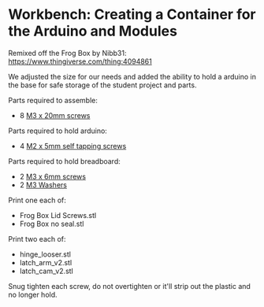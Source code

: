 # Workbench: Creating a Container for the Arduino and Modules

Remixed off the Frog Box by Nibb31: https://www.thingiverse.com/thing:4094861  

We adjusted the size for our needs and added the ability to hold a arduino in the base for safe storage of the student project and parts.

Parts required to assemble:  
* 8 [M3 x 20mm screws](https://www.amazon.com/M3-0-5-Button-Socket-Screws-Quantity/dp/B083HR5HZ9)  

Parts required to hold arduino:
* 4 [M2 x 5mm self tapping screws](https://www.amazon.com/100Pcs-Phillips-Tapping-Screws-Carbon/dp/B07ZGDNDGJ)

Parts required to hold breadboard:
* 2 [M3 x 6mm screws](https://www.amazon.com/uxcell-M3x6mm-Thread-Button-Socket/dp/B01B1OD0IC)
* 2 [M3 Washers](https://www.amazon.com/HELIFOUNER-Pieces-Washers-Diameter-Thickness/dp/B0B5GXMVRG)

Print one each of:  
* Frog Box Lid Screws.stl
* Frog Box no seal.stl

Print two each of:
* hinge_looser.stl
* latch_arm_v2.stl
* latch_cam_v2.stl

Snug tighten each screw, do not overtighten or it'll strip out the plastic and no longer hold.